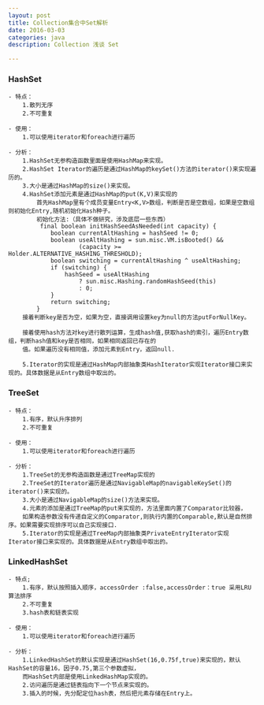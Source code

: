 ```yaml
---
layout: post
title: Collection集合中Set解析
date: 2016-03-03
categories: java
description: Collection 浅谈 Set

---
```


### HashSet
	
	- 特点：
		1.散列无序
		2.不可重复

	- 使用：
		1.可以使用iterator和foreach进行遍历

	- 分析：
		1.HashSet无参构造函数里面是使用HashMap来实现。
		2.HashSet Iterator的遍历是通过HashMap的keySet()方法的iterator()来实现遍历的。
		3.大小是通过HashMap的size()来实现。
		4.HashSet添加元素是通过HashMap的put(K,V)来实现的
			首先HashMap里有个成员变量Entry<K,V>数组，判断是否是空数组，如果是空数组则初始化Entry,随机初始化Hash种子。
			初始化方法:（具体不做研究，涉及底层一些东西）
			 final boolean initHashSeedAsNeeded(int capacity) {
				boolean currentAltHashing = hashSeed != 0;
				boolean useAltHashing = sun.misc.VM.isBooted() &&
						(capacity >= Holder.ALTERNATIVE_HASHING_THRESHOLD);
				boolean switching = currentAltHashing ^ useAltHashing;
				if (switching) {
					hashSeed = useAltHashing
						? sun.misc.Hashing.randomHashSeed(this)
						: 0;
				}
				return switching;
			}
		接着判断key是否为空，如果为空，直接调用设置key为null的方法putForNullKey。
		
		接着使用hash方法对key进行散列运算，生成hash值,获取hash的索引，遍历Entry数组，判断hash值和key是否相同，如果相同返回已存在的
		值。如果遍历没有相同值，添加元素到Entry，返回null.

		5.Iterator的实现是通过HashMap内部抽象类HashIterator实现Iterator接口来实现的。具体数据是从Entry数组中取出的。


### TreeSet

	- 特点：
		1.有序，默认升序排列
		2.不可重复

	- 使用：
		1.可以使用iterator和foreach进行遍历

	- 分析：	
		1.TreeSet的无参构造函数是通过TreeMap实现的
		2.TreeSet的Iterator遍历是通过NavigableMap的navigableKeySet()的iterator()来实现的。
		3.大小是通过NavigableMap的size()方法来实现。
		4.元素的添加是通过TreeMap的put来实现的，方法里面内置了Comparator比较器，
		如果构造参数没有传递自定义的Comparator,则执行内置的Comparable,默认是自然排序。如果需要实现排序可以自己实现接口.
		5.Iterator的实现是通过TreeMap内部抽象类PrivateEntryIterator实现Iterator接口来实现的。具体数据是从Entry数组中取出的。



### LinkedHashSet 

	- 特点;
		1.有序，默认按照插入顺序，accessOrder :false,accessOrder：true 采用LRU算法排序
		2.不可重复
		3.hash表和链表实现

	- 使用：
		1.可以使用iterator和foreach进行遍历

	- 分析：
		1.LinkedHashSet的默认实现是通过HashSet(16,0.75f,true)来实现的，默认HashSet的容量16，因子0.75,第三个参数虚拟，
		而HashSet内部是使用LinkedHashMap实现的。
		2.访问遍历是通过链表指向下一个节点来实现的。
		3.插入的时候，先分配定位hash表，然后把元素存储在Entry上。
